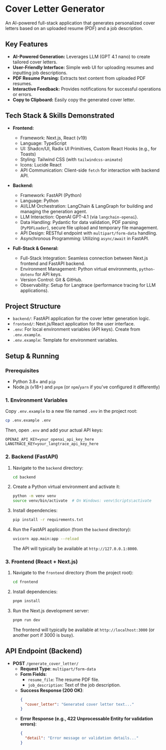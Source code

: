 # Cover Letter Generator

An AI-powered full-stack application that generates personalized cover letters based on an uploaded resume (PDF) and a job description.

## Key Features

- **AI-Powered Generation:** Leverages LLM (GPT 4.1 nano) to create tailored cover letters.
- **User-Friendly Interface:** Simple web UI for uploading resumes and inputting job descriptions.
- **PDF Resume Parsing:** Extracts text content from uploaded PDF resumes.
- **Interactive Feedback:** Provides notifications for successful operations or errors.
- **Copy to Clipboard:** Easily copy the generated cover letter.

## Tech Stack & Skills Demonstrated

- **Frontend:**

  - Framework: Next.js, React (v19)
  - Language: TypeScript
  - UI: Shadcn/UI, Radix UI Primitives, Custom React Hooks (e.g., for Toasts)
  - Styling: Tailwind CSS (with `tailwindcss-animate`)
  - Icons: Lucide React
  - API Communication: Client-side `fetch` for interaction with backend API.

- **Backend:**

  - Framework: FastAPI (Python)
  - Language: Python
  - AI/LLM Orchestration: LangChain & LangGraph for building and managing the generation agent.
  - LLM Interaction: OpenAI GPT-4.1 (via `langchain-openai`).
  - Data Handling: Pydantic for data validation, PDF parsing (`PyPDFLoader`), secure file upload and temporary file management.
  - API Design: RESTful endpoint with `multipart/form-data` handling.
  - Asynchronous Programming: Utilizing `async/await` in FastAPI.

- **Full-Stack & General:**
  - Full-Stack Integration: Seamless connection between Next.js frontend and FastAPI backend.
  - Environment Management: Python virtual environments, `python-dotenv` for API keys.
  - Version Control: Git & GitHub.
  - Observability: Setup for Langtrace (performance tracing for LLM applications).

## Project Structure

- `backend/`: FastAPI application for the cover letter generation logic.
- `frontend/`: Next.js/React application for the user interface.
- `.env`: For local environment variables (API keys). Create from `.env.example`.
- `.env.example`: Template for environment variables.

## Setup & Running

### Prerequisites

- Python 3.8+ and `pip`
- Node.js (v18+) and `pnpm` (or `npm`/`yarn` if you've configured it differently)

### 1. Environment Variables

Copy `.env.example` to a new file named `.env` in the project root:

```bash
cp .env.example .env
```

Then, open `.env` and add your actual API keys:

```env
OPENAI_API_KEY=your_openai_api_key_here
LANGTRACE_KEY=your_langtrace_api_key_here
```

### 2. Backend (FastAPI)

1.  Navigate to the `backend` directory:
    ```bash
    cd backend
    ```
2.  Create a Python virtual environment and activate it:
    ```bash
    python -m venv venv
    source venv/bin/activate  # On Windows: venv\Scripts\activate
    ```
3.  Install dependencies:
    ```bash
    pip install -r requirements.txt
    ```
4.  Run the FastAPI application (from the `backend` directory):
    ```bash
    uvicorn app.main:app --reload
    ```
    The API will typically be available at `http://127.0.0.1:8000`.

### 3. Frontend (React + Next.js)

1.  Navigate to the `frontend` directory (from the project root):
    ```bash
    cd frontend
    ```
2.  Install dependencies:
    ```bash
    pnpm install
    ```
3.  Run the Next.js development server:
    ```bash
    pnpm run dev
    ```
    The frontend will typically be available at `http://localhost:3000` (or another port if 3000 is busy).

## API Endpoint (Backend)

- **POST** `/generate_cover_letter/`
  - **Request Type**: `multipart/form-data`
  - **Form Fields**:
    - `resume_file`: The resume PDF file.
    - `job_description`: Text of the job description.
  - **Success Response (200 OK)**:
    ```json
    {
      "cover_letter": "Generated cover letter text..."
    }
    ```
  - **Error Response (e.g., 422 Unprocessable Entity for validation errors)**:
    ```json
    {
      "detail": "Error message or validation details..."
    }
    ```

